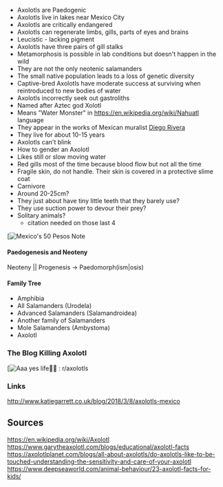
- Axolotls are Paedogenic
- Axolotls live in lakes near Mexico City
- Axolotls are critically endangered
- Axolotls can regenerate limbs, gills, parts of eyes and brains
- Leucistic - lacking pigment
- Axolotls have three pairs of gill stalks
- Metamorphosis is possible in lab conditions but doesn't happen in the wild
- They are not the only neotenic salamanders
- The small native population leads to a loss of genetic diversity
- Captive-bred Axolotls have moderate success at surviving when reintroduced to new bodies of water
- Axolotls incorrectly seek out gastroliths
- Named after Aztec god Xolotl
- Means "Water Monster" in https://en.wikipedia.org/wiki/Nahuatl language
- They appear in the works of Mexican muralist [Diego Rivera](https://en.wikipedia.org/wiki/Diego_Rivera "Diego Rivera")
- They live for about 10-15 years
- Axolotls can't blink
- How to gender an Axolotl
- Likes still or slow moving water
- Red gills most of the time because blood flow but not all the time
- Fragile skin, do not handle. Their skin is covered in a protective slime coat
- Carnivore
- Around 20-25cm?
- They just about have tiny little teeth that they barely use?
- They use suction power to devour their prey?
- Solitary animals?
	- citation needed on those last 4

[![Mexico's 50 Pesos Note](https://www.theibns.org/joomla/images/stories/bnoy2021/MEX-50-Back.png)

#### Paedogenesis and Neoteny

Neoteny || Progenesis -> Paedomorph(ism|osis)

#### Family Tree

- Amphibia
- All Salamanders (Urodela)
- Advanced Salamanders (Salamandroidea)
- Another family of Salamanders
- Mole Salamanders (Ambystoma)
- Axolotl

### The Blog Killing Axolotl

[![Aaa yes life🥰🥲 : r/axolotls](https://preview.redd.it/gi12vcedaxy71.jpg?width=1080&crop=smart&auto=webp&s=3da67a097b8ab69a8c32fc86b4478d169d8d8c9f)

### Links
http://www.katiegarrett.co.uk/blog/2018/3/8/axolotls-mexico

## Sources

https://en.wikipedia.org/wiki/Axolotl
https://www.garytheaxolotl.com/blogs/educational/axolotl-facts
https://axolotlplanet.com/blogs/all-about-axolotls/do-axolotls-like-to-be-touched-understanding-the-sensitivity-and-care-of-your-axolotl
https://www.deepseaworld.com/animal-behaviour/23-axolotl-facts-for-kids/
